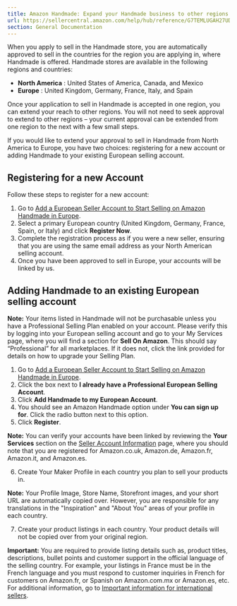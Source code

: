 ```yaml
---
title: Amazon Handmade: Expand your Handmade business to other regions
url: https://sellercentral.amazon.com/help/hub/reference/G7TEMLUGAH27UDS9
section: General Documentation
---
```


When you apply to sell in the Handmade store, you are automatically approved
to sell in the countries for the region you are applying in, where Handmade is
offered. Handmade stores are available in the following regions and countries:

  * **North America** : United States of America, Canada, and Mexico
  * **Europe** : United Kingdom, Germany, France, Italy, and Spain

Once your application to sell in Handmade is accepted in one region, you can
extend your reach to other regions. You will not need to seek approval to
extend to other regions – your current approval can be extended from one
region to the next with a few small steps.

If you would like to extend your approval to sell in Handmade from North
America to Europe, you have two choices: registering for a new account or
adding Handmade to your existing European selling account.

## Registering for a new Account

Follow these steps to register for a new account:  

  1. Go to [Add a European Seller Account to Start Selling on Amazon Handmade in Europe](/handmade/registration/sell-in-other-region/eu/).
  2. Select a primary European country (United Kingdom, Germany, France, Spain, or Italy) and click **Register Now**.
  3. Complete the registration process as if you were a new seller, ensuring that you are using the same email address as your North American selling account.
  4. Once you have been approved to sell in Europe, your accounts will be linked by us.

##  Adding Handmade to an existing European selling account

**Note:** Your items listed in Handmade will not be purchasable unless you
have a Professional Selling Plan enabled on your account. Please verify this
by logging into your European selling account and go to your My Services page,
where you will find a section for **Sell On Amazon**. This should say
“Professional” for all marketplaces. If it does not, click the link provided
for details on how to upgrade your Selling Plan.

  

  1. Go to [Add a European Seller Account to Start Selling on Amazon Handmade in Europe](/handmade/registration/sell-in-other-region/eu/).
  2. Click the box next to **I already have a Professional European Selling Account**. 
  3. Click **Add Handmade to my European Account**.
  4. You should see an Amazon Handmade option under **You can sign up for**. Click the radio button next to this option.
  5. Click **Register**.

**Note:** You can verify your accounts have been linked by reviewing the
**Your Services** section on the [Seller Account
Information](https://sellercentral.amazon.com/hz/sc/account-information) page,
where you should note that you are registered for Amazon.co.uk, Amazon.de,
Amazon.fr, Amazon.it, and Amazon.es.

  6. Create Your Maker Profile in each country you plan to sell your products in.

**Note:** Your Profile Image, Store Name, Storefront images, and your short
URL are automatically copied over. However, you are responsible for any
translations in the "Inspiration" and "About You" areas of your profile in
each country.

  7. Create your product listings in each country. Your product details will not be copied over from your original region.

**Important:** You are required to provide listing details such as, product
titles, descriptions, bullet points and customer support in the official
language of the selling country. For example, your listings in France must be
in the French language and you must respond to customer inquiries in French
for customers on Amazon.fr, or Spanish on Amazon.com.mx or Amazon.es, etc. For
additional information, go to [Important information for international
sellers](/gp/help/G200404870).

